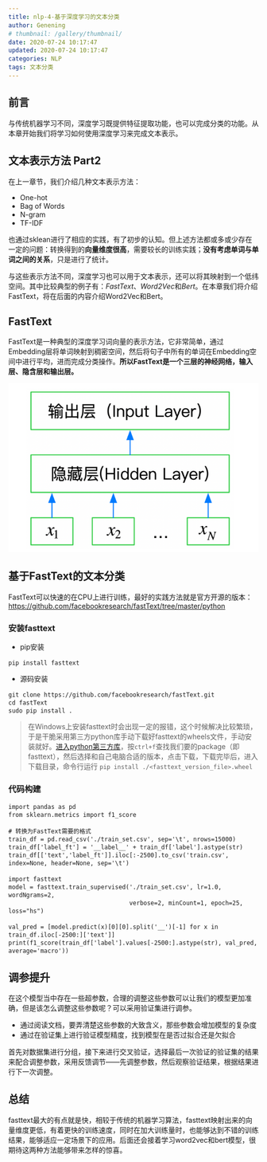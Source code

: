 ```yaml
---
title: nlp-4-基于深度学习的文本分类
author: Genening
# thumbnail: /gallery/thumbnail/
date: 2020-07-24 10:17:47
updated: 2020-07-24 10:17:47
categories: NLP
tags: 文本分类
---
```


## 前言
与传统机器学习不同，深度学习既提供特征提取功能，也可以完成分类的功能。从本章开始我们将学习如何使用深度学习来完成文本表示。

<!--more-->
## **文本表示方法 Part2**

在上一章节，我们介绍几种文本表示方法：

- One-hot
- Bag of Words
- N-gram
- TF-IDF

也通过sklean进行了相应的实践，有了初步的认知。但上述方法都或多或少存在一定的问题：转换得到的**向量维度很高**，需要较长的训练实践；**没有考虑单词与单词之间的关系**，只是进行了统计。

与这些表示方法不同，深度学习也可以用于文本表示，还可以将其映射到一个低纬空间。其中比较典型的例子有：*FastText*、*Word2Vec*和*Bert*。在本章我们将介绍FastText，将在后面的内容介绍Word2Vec和Bert。

## **FastText**
FastText是一种典型的深度学习词向量的表示方法，它非常简单，通过Embedding层将单词映射到稠密空间，然后将句子中所有的单词在Embedding空间中进行平均，进而完成分类操作。**所以FastText是一个三层的神经网络，输入层、隐含层和输出层。**

![layers](nlp-4-基于深度学习的文本分类/layers.png)

## **基于FastText的文本分类**

FastText可以快速的在CPU上进行训练，最好的实践方法就是官方开源的版本：
https://github.com/facebookresearch/fastText/tree/master/python

### 安装fasttext

- pip安装

```
pip install fasttext
```

- 源码安装

```
git clone https://github.com/facebookresearch/fastText.git
cd fastText
sudo pip install .
```
>在Windows上安装fasttext时会出现一定的报错，这个时候解决比较繁琐，于是干脆采用第三方python库手动下载好fasttext的wheels文件，手动安装就好。[进入python第三方库](https://www.lfd.uci.edu/~gohlke/pythonlibs/)，按`ctrl+f`查找我们要的package（即fasttext），然后选择和自己电脑合适的版本，点击下载，下载完毕后，进入下载目录，命令行运行 `pip install ./<fasttext_version_file>.wheel`

### 代码构建
```
import pandas as pd
from sklearn.metrics import f1_score

# 转换为FastText需要的格式
train_df = pd.read_csv('./train_set.csv', sep='\t', nrows=15000)
train_df['label_ft'] = '__label__' + train_df['label'].astype(str)
train_df[['text','label_ft']].iloc[:-2500].to_csv('train.csv', index=None, header=None, sep='\t')

import fasttext
model = fasttext.train_supervised('./train_set.csv', lr=1.0, wordNgrams=2, 
                                  verbose=2, minCount=1, epoch=25, loss="hs")

val_pred = [model.predict(x)[0][0].split('__')[-1] for x in train_df.iloc[-2500:]['text']]
print(f1_score(train_df['label'].values[-2500:].astype(str), val_pred, average='macro'))
```

## 调参提升
在这个模型当中存在一些超参数，合理的调整这些参数可以让我们的模型更加准确，但是该怎么调整这些参数呢？可以采用验证集进行调参。
- 通过阅读文档，要弄清楚这些参数的大致含义，那些参数会增加模型的复杂度
- 通过在验证集上进行验证模型精度，找到模型在是否过拟合还是欠拟合

首先对数据集进行分组，接下来进行交叉验证，选择最后一次验证的验证集的结果来配合调整参数，采用反馈调节——先调整参数，然后观察验证结果，根据结果进行下一次调整。


## 总结
fasttext最大的有点就是快，相较于传统的机器学习算法，fasttext映射出来的向量维度更低，有着更快的训练速度，同时在加大训练量时，也能够达到不错的训练结果，能够适应一定场景下的应用。后面还会接着学习word2vec和bert模型，很期待这两种方法能够带来怎样的惊喜。